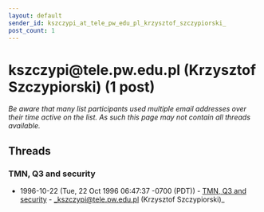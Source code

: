 ```yaml
---
layout: default
sender_id: kszczypi_at_tele_pw_edu_pl_krzysztof_szczypiorski_
post_count: 1
---
```


# kszczypi<span>@</span>tele.pw.edu.pl (Krzysztof Szczypiorski) (1 post)

_Be aware that many list participants used multiple email addresses over their time active on the list. As such this page may not contain all threads available._

## Threads

### TMN, Q3 and security
+ 1996-10-22 (Tue, 22 Oct 1996 06:47:37 -0700 (PDT)) - [TMN, Q3 and security](/archive/1996/10/00b72e9271f7d0559ecaec8abad5f240361c8faf06eeb1c355acf7eb831cc91c) - _kszczypi@tele.pw.edu.pl (Krzysztof Szczypiorski)_

